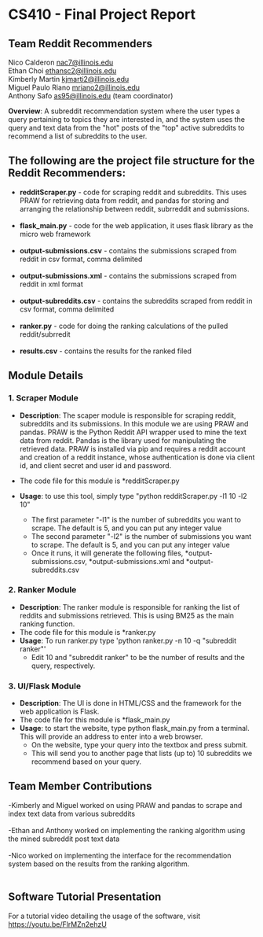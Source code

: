 # <b>CS410 - Final Project Report</b>

## <b>Team Reddit Recommenders</b>

Nico Calderon nac7@illinois.edu</br>
Ethan Choi ethansc2@illinois.edu</br>
Kimberly Martin kjmarti2@illinois.edu</br>
Miguel Paulo Riano mriano2@illinois.edu</br>
Anthony Safo as95@illinois.edu (team coordinator)


<b>Overview</b>: A subreddit recommendation system where the user types a query pertaining to topics they are interested in, and the system uses the query and text data from the "hot" posts of the "top" active subreddits to recommend a list of subreddits to the user.


## The following are the project file structure for the Reddit Recommenders:

- <b>redditScraper.py</b> - code for scraping reddit and subreddits. This uses PRAW for retrieving data from reddit, and pandas for storing and arranging the relationship between reddit, subrreddit and submissions.</br></br>
- <b>flask_main.py</b> - code for the web application, it uses flask library as the micro web framework</br></br>
- <b>output-submissions.csv</b> - contains the submissions scraped from reddit in csv format, comma delimited</br></br>
- <b>output-submissions.xml</b> - contains the submissions scraped from reddit in xml format</br></br>
- <b>output-subreddits.csv</b> - contains the subreddits scraped from reddit in csv format, comma delimited</br></br>
- <b>ranker.py</b> - code for doing the ranking calculations of the pulled reddit/subrredit</br></br>
- <b>results.csv</b> - contains the results for the ranked filed</br>

## Module Details

### 1. Scraper Module</br>

- <b>Description</b>: The scaper module is responsible for scraping reddit, subreddits and its submissions. In this module we are using PRAW and pandas. PRAW is the Python Reddit API wrapper used to mine the text data from reddit. Pandas is the library used for manipulating the retrieved data. PRAW is installed via pip and requires a reddit account and creation of a reddit instance, whose authentication is done via client id, and client secret and user id and password.</br>

- The code file for this module is *redditScraper.py

- <b>Usage</b>: to use this tool, simply type "python redditScraper.py -l1 10 -l2 10"

  - The first parameter "-l1" is the number of subreddits you want to scrape. The default is 5, and you can put any integer value</br>
  - The second parameter "-l2" is the number of submissions you want to scrape. The default is 5, and you can put any integer value
  - Once it runs, it will generate the following files, *output-submissions.csv, *output-submissions.xml and *output-subreddits.csv

### 2. Ranker Module</br>

- <b>Description</b>: The ranker module is responsible for ranking the list of reddits and submissions retrieved. This is using BM25 as the main ranking function.
- The code file for this module is *ranker.py
- <b>Usage</b>: To run ranker.py type 'python ranker.py -n 10 -q "subreddit ranker"'
  - Edit 10 and "subreddit ranker" to be the number of results and the query, respectively.

### 3. UI/Flask Module</br>

- <b>Description</b>: The UI is done in HTML/CSS and the framework for the web application is Flask.
- The code file for this module is *flask_main.py
- <b>Usage</b>: to start the website, type python flask_main.py from a terminal. This will provide an address to enter into a web browser.
  - On the website, type your query into the textbox and press submit.
  - This will send you to another page that lists (up to) 10 subreddits we recommend based on your query.
 
## Team Member Contributions

-Kimberly and Miguel worked on using PRAW and pandas to scrape and index text data from various subreddits</br></br>
-Ethan and Anthony worked on implementing the ranking algorithm using the mined subreddit post text data</br></br>
-Nico worked on implementing the interface for the recommendation system based on the results from the ranking algorithm.</br></br> 

## Software Tutorial Presentation

For a tutorial video detailing the usage of the software, visit https://youtu.be/FlrMZn2ehzU
